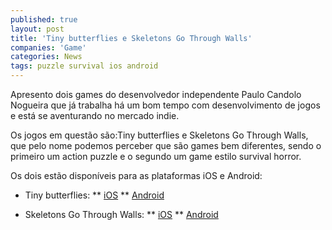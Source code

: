 ```yaml
---
published: true
layout: post
title: 'Tiny butterflies e Skeletons Go Through Walls'
companies: 'Game'
categories: News
tags: puzzle survival ios android
---
```

Apresento dois games do desenvolvedor independente Paulo Candolo Nogueira que já trabalha há um bom tempo com desenvolvimento de jogos e está se aventurando no mercado indie.

Os jogos em questão são:Tiny butterflies e Skeletons Go Through Walls, que pelo nome podemos perceber que são games bem diferentes, sendo o primeiro um action puzzle e o segundo um game estilo survival horror.

Os dois estão disponíveis para as plataformas iOS e Android:
* Tiny butterflies: 
** [iOS](https://itunes.apple.com/us/app/tiny-butterflies/id596548839?l=pt&amp;ls=1&amp;mt=8)
** [Android](https://play.google.com/store/apps/details?id=com.paulonogueira.tinybutterflies)
	
* Skeletons Go Through Walls: 
** [iOS](https://itunes.apple.com/us/app/skeletons-go-through-walls/id587501420?l=pt&amp;ls=1&amp;mt=8)
** [Android](https://play.google.com/store/apps/details?id=com.paulonogueira.skeletonsatoffice)